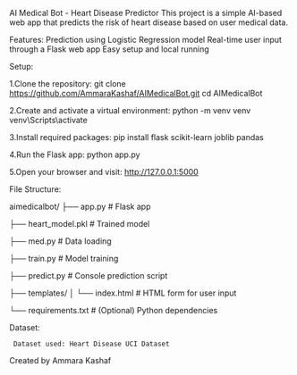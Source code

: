 AI Medical Bot - Heart Disease Predictor
This project is a simple AI-based web app that predicts the risk of heart disease based on user medical data.

Features:
 Prediction using Logistic Regression model
 Real-time user input through a Flask web app
 Easy setup and local running
 
Setup:

1.Clone the repository:
    git clone https://github.com/AmmaraKashaf/AIMedicalBot.git
    cd AIMedicalBot
    
2.Create and activate a virtual environment:
    python -m venv venv
    venv\Scripts\activate
    
3.Install required packages:
    pip install flask scikit-learn joblib pandas
    
4.Run the Flask app:
    python app.py
    
5.Open your browser and visit: http://127.0.0.1:5000

File Structure:

aimedicalbot/
├── app.py              # Flask app

├── heart_model.pkl     # Trained model

├── med.py              # Data loading

├── train.py            # Model training

├── predict.py          # Console prediction script

├── templates/
│   └── index.html      # HTML form for user input

└── requirements.txt    # (Optional) Python dependencies

Dataset:

     Dataset used: Heart Disease UCI Dataset
     
Created by Ammara Kashaf  



